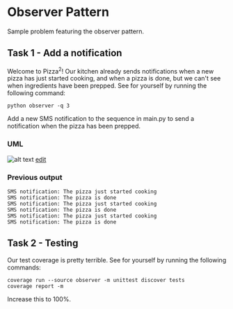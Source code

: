# Observer Pattern
Sample problem featuring the observer pattern.

## Task 1 - Add a notification

Welcome to Pizza<sup>2</sup>! Our kitchen already sends notifications when a new pizza has just started cooking, and when a pizza is done, but we can't see when ingredients have been prepped. See for yourself by running the following command:

```
python observer -q 3
```

Add a new SMS notification to the sequence in main.py to send a notification when the pizza has been prepped.

### UML

![alt text](http://yuml.me/6ad6620c.png)
[edit](http://yuml.me/edit/6ad6620c)

### Previous output

```
SMS notification: The pizza just started cooking
SMS notification: The pizza is done
SMS notification: The pizza just started cooking
SMS notification: The pizza is done
SMS notification: The pizza just started cooking
SMS notification: The pizza is done
```

## Task 2 - Testing

Our test coverage is pretty terrible. See for yourself by running the following commands:

```
coverage run --source observer -m unittest discover tests
coverage report -m
```

Increase this to 100%.
